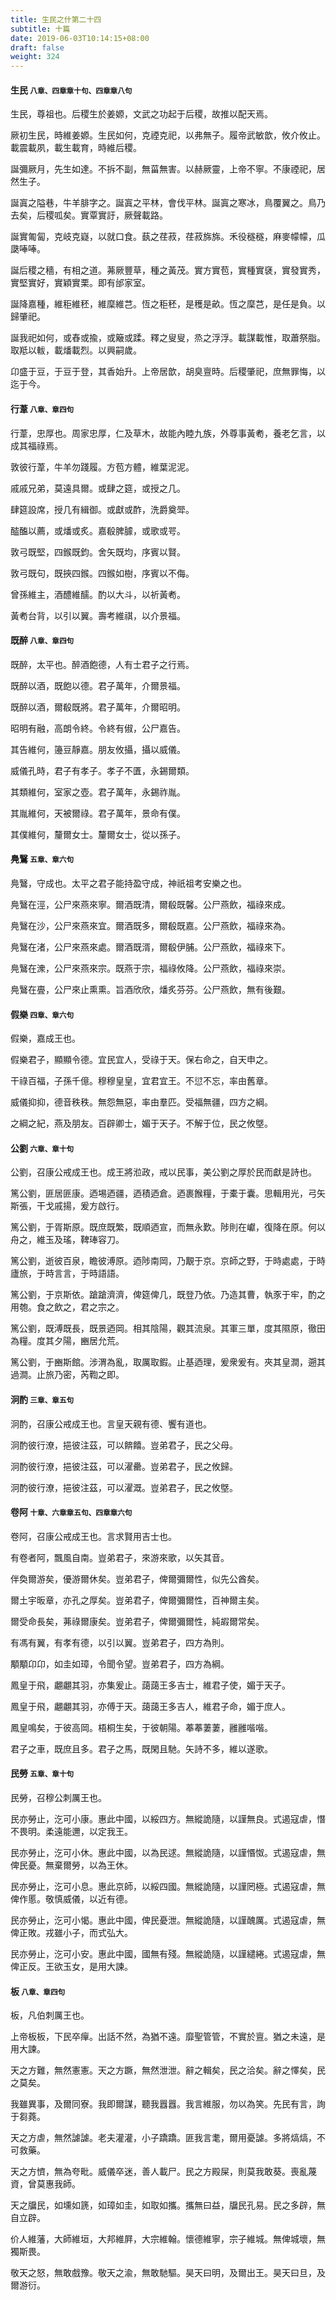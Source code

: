 ```yaml
---
title: 生民之什第二十四
subtitle: 十篇
date: 2019-06-03T10:14:15+08:00
draft: false
weight: 324
---
```



<h4 id="24.1">生民 <small>八章、四章章十句、四章章八句</small></h4>

<div class="alert alert-dark" role="alert">
  生民，尊祖也。后稷生於姜嫄，文武之功起于后稷，故推以配天焉。
</div>

<p id="24.1.1">厥初生民，時維姜嫄。生民如何，克禋克祀，以弗無子。履帝武敏歆，攸介攸止。載震載夙，載生載育，時維后稷。</p>
<p id="24.1.2">誕彌厥月，先生如達。不拆不副，無菑無害。以赫厥靈，上帝不寧。不康禋祀，居然生子。</p>
<p id="24.1.3">誕寘之隘巷，牛羊腓字之。誕寘之平林，會伐平林。誕寘之寒冰，鳥覆翼之。鳥乃去矣，后稷呱矣。實覃實訏，厥聲載路。</p>
<p id="24.1.4">誕實匍匐，克岐克嶷，以就口食。蓺之荏菽，荏菽旆旆。禾役穟穟，麻麥幪幪，瓜瓞唪唪。</p>
<p id="24.1.5">誕后稷之穡，有相之道。茀厥豐草，種之黃茂。實方實苞，實種實褎，實發實秀，實堅實好，實穎實栗。即有邰家室。</p>
<p id="24.1.6">誕降嘉種，維秬維秠，維穈維芑。恆之秬秠，是穫是畝。恆之穈芑，是任是負。以歸肇祀。</p>
<p id="24.1.7">誕我祀如何，或舂或揄，或簸或蹂。釋之叟叟，烝之浮浮。載謀載惟，取蕭祭脂。取羝以軷，載燔載烈。以興嗣歲。</p>
<p id="24.1.8">卬盛于豆，于豆于登，其香始升。上帝居歆，胡臭亶時。后稷肇祀，庶無罪悔，以迄于今。</p>


<h4 id="24.2">行葦 <small>八章、章四句</small></h4>

<div class="alert alert-dark" role="alert">
  行葦，忠厚也。周家忠厚，仁及草木，故能內睦九族，外尊事黃耇，養老乞言，以成其福祿焉。
</div>

<p id="24.2.1">敦彼行葦，牛羊勿踐履。方苞方體，維葉泥泥。</p>
<p id="24.2.2">戚戚兄弟，莫遠具爾。或肆之筵，或授之几。</p>
<p id="24.2.3">肆筵設席，授几有緝御。或獻或酢，洗爵奠斝。</p>
<p id="24.2.4">醓醢以薦，或燔或炙。嘉殽脾臄，或歌或咢。</p>
<p id="24.2.5">敦弓既堅，四鍭既鈞。舍矢既均，序賓以賢。</p>
<p id="24.2.6">敦弓既句，既挾四鍭。四鍭如樹，序賓以不侮。</p>
<p id="24.2.7">曾孫維主，酒醴維醹。酌以大斗，以祈黃耇。</p>
<p id="24.2.8">黃耇台背，以引以翼。壽考維祺，以介景福。</p>


<h4 id="24.3">既醉 <small>八章、章四句</small></h4>

<div class="alert alert-dark" role="alert">
  既醉，太平也。醉酒飽德，人有士君子之行焉。
</div>

<p id="24.3.1">既醉以酒，既飽以德。君子萬年，介爾景福。</p>
<p id="24.3.2">既醉以酒，爾殽既將。君子萬年，介爾昭明。</p>
<p id="24.3.3">昭明有融，高朗令終。令終有俶，公尸嘉告。</p>
<p id="24.3.4">其告維何，籩豆靜嘉。朋友攸攝，攝以威儀。</p>
<p id="24.3.5">威儀孔時，君子有孝子。孝子不匱，永錫爾類。</p>
<p id="24.3.6">其類維何，室家之壺。君子萬年，永錫祚胤。</p>
<p id="24.3.7">其胤維何，天被爾祿。君子萬年，景命有僕。</p>
<p id="24.3.8">其僕維何，釐爾女士。釐爾女士，從以孫子。</p>


<h4 id="24.4">鳧鷖 <small>五章、章六句</small></h4>

<div class="alert alert-dark" role="alert">
  鳧鷖，守成也。太平之君子能持盈守成，神祇祖考安樂之也。
</div>

<p id="24.4.1">鳧鷖在涇，公尸來燕來寧。爾酒既清，爾殽既馨。公尸燕飲，福祿來成。</p>
<p id="24.4.2">鳧鷖在沙，公尸來燕來宜。爾酒既多，爾殽既嘉。公尸燕飲，福祿來為。</p>
<p id="24.4.3">鳧鷖在渚，公尸來燕來處。爾酒既湑，爾殽伊脯。公尸燕飲，福祿來下。</p>
<p id="24.4.4">鳧鷖在潨，公尸來燕來宗。既燕于宗，福祿攸降。公尸燕飲，福祿來崇。</p>
<p id="24.4.5">鳧鷖在亹，公尸來止熏熏。旨酒欣欣，燔炙芬芬。公尸燕飲，無有後艱。</p>


<h4 id="24.5">假樂 <small>四章、章六句</small></h4>

<div class="alert alert-dark" role="alert">
  假樂，嘉成王也。
</div>

<p id="24.5.1">假樂君子，顯顯令德。宜民宜人，受祿于天。保右命之，自天申之。</p>
<p id="24.5.2">干祿百福，子孫千億。穆穆皇皇，宜君宜王。不愆不忘，率由舊章。</p>
<p id="24.5.3">威儀抑抑，德音秩秩。無怨無惡，率由羣匹。受福無疆，四方之綱。</p>
<p id="24.5.4">之綱之紀，燕及朋友。百辟卿士，媚于天子。不解于位，民之攸墍。</p>


<h4 id="24.6">公劉 <small>六章、章十句</small></h4>

<div class="alert alert-dark" role="alert">
  公劉，召康公戒成王也。成王將涖政，戒以民事，美公劉之厚於民而獻是詩也。
</div>

<p id="24.6.1">篤公劉，匪居匪康。迺埸迺疆，迺積迺倉。迺裹餱糧，于橐于囊。思輯用光，弓矢斯張，干戈戚揚，爰方啟行。</p>
<p id="24.6.2">篤公劉，于胥斯原。既庶既繁，既順迺宣，而無永歎。陟則在巘，復降在原。何以舟之，維玉及瑤，鞞琫容刀。</p>
<p id="24.6.3">篤公劉，逝彼百泉，瞻彼溥原。迺陟南岡，乃覯于京。京師之野，于時處處，于時廬旅，于時言言，于時語語。</p>
<p id="24.6.4">篤公劉，于京斯依。蹌蹌濟濟，俾筵俾几，既登乃依。乃造其曹，執豕于牢，酌之用匏。食之飲之，君之宗之。</p>
<p id="24.6.5">篤公劉，既溥既長，既景迺岡。相其陰陽，觀其流泉。其軍三單，度其隰原，徹田為糧。度其夕陽，豳居允荒。</p>
<p id="24.6.6">篤公劉，于豳斯館。涉渭為亂，取厲取鍜。止基迺理，爰衆爰有。夾其皇澗，遡其過澗。止旅乃密，芮鞫之即。</p>


<h4 id="24.7">泂酌 <small>三章、章五句</small></h4>

<div class="alert alert-dark" role="alert">
  泂酌，召康公戒成王也。言皇天親有德、饗有道也。
</div>

<p id="24.7.1">泂酌彼行潦，挹彼注茲，可以餴饎。豈弟君子，民之父母。</p>
<p id="24.7.2">泂酌彼行潦，挹彼注茲，可以濯罍。豈弟君子，民之攸歸。</p>
<p id="24.7.3">泂酌彼行潦，挹彼注茲，可以濯溉。豈弟君子，民之攸墍。</p>


<h4 id="24.8">卷阿 <small>十章、六章章五句、四章章六句</small></h4>

<div class="alert alert-dark" role="alert">
  卷阿，召康公戒成王也。言求賢用吉士也。
</div>

<p id="24.8.1">有卷者阿，飄風自南。豈弟君子，來游來歌，以矢其音。</p>
<p id="24.8.2">伴奐爾游矣，優游爾休矣。豈弟君子，俾爾彌爾性，似先公酋矣。</p>
<p id="24.8.3">爾土宇昄章，亦孔之厚矣。豈弟君子，俾爾彌爾性，百神爾主矣。</p>
<p id="24.8.4">爾受命長矣，茀祿爾康矣。豈弟君子，俾爾彌爾性，純嘏爾常矣。</p>
<p id="24.8.5">有馮有翼，有孝有德，以引以翼。豈弟君子，四方為則。</p>
<p id="24.8.6">顒顒卬卬，如圭如璋，令聞令望。豈弟君子，四方為綱。</p>
<p id="24.8.7">鳳皇于飛，翽翽其羽，亦集爰止。藹藹王多吉士，維君子使，媚于天子。</p>
<p id="24.8.8">鳳皇于飛，翽翽其羽，亦傅于天。藹藹王多吉人，維君子命，媚于庶人。</p>
<p id="24.8.9">鳳皇鳴矣，于彼高岡。梧桐生矣，于彼朝陽。菶菶萋萋，雝雝喈喈。</p>
<p id="24.8.10">君子之車，既庶且多。君子之馬，既閑且馳。矢詩不多，維以遂歌。</p>


<h4 id="24.9">民勞 <small>五章、章十句</small></h4>

<div class="alert alert-dark" role="alert">
  民勞，召穆公刺厲王也。
</div>

<p id="24.9.1">民亦勞止，汔可小康。惠此中國，以綏四方。無縱詭隨，以謹無良。式遏寇虐，憯不畏明。柔遠能邇，以定我王。</p>
<p id="24.9.2">民亦勞止，汔可小休。惠此中國，以為民逑。無縱詭隨，以謹惽怓。式遏寇虐，無俾民憂。無棄爾勞，以為王休。</p>
<p id="24.9.3">民亦勞止，汔可小息。惠此京師，以綏四國。無縱詭隨，以謹罔極。式遏寇虐，無俾作慝。敬慎威儀，以近有德。</p>
<p id="24.9.4">民亦勞止，汔可小愒。惠此中國，俾民憂泄。無縱詭隨，以謹醜厲。式遏寇虐，無俾正敗。戎雖小子，而式弘大。</p>
<p id="24.9.5">民亦勞止，汔可小安。惠此中國，國無有殘。無縱詭隨，以謹繾綣。式遏寇虐，無俾正反。王欲玉女，是用大諫。</p>


<h4 id="24.10">板 <small>八章、章四句</small></h4>

<div class="alert alert-dark" role="alert">
  板，凡伯刺厲王也。
</div>

<p id="24.10.1">上帝板板，下民卒癉。出話不然，為猶不遠。靡聖管管，不實於亶。猶之未遠，是用大諫。</p>
<p id="24.10.2">天之方難，無然憲憲。天之方蹶，無然泄泄。辭之輯矣，民之洽矣。辭之懌矣，民之莫矣。</p>
<p id="24.10.3">我雖異事，及爾同寮。我即爾謀，聽我囂囂。我言維服，勿以為笑。先民有言，詢于芻蕘。</p>
<p id="24.10.4">天之方虐，無然謔謔。老夫灌灌，小子蹻蹻。匪我言耄，爾用憂謔。多將熇熇，不可救藥。</p>
<p id="24.10.5">天之方懠，無為夸毗。威儀卒迷，善人載尸。民之方殿屎，則莫我敢葵。喪亂蔑資，曾莫惠我師。</p>
<p id="24.10.6">天之牖民，如壎如篪，如璋如圭，如取如攜。攜無曰益，牖民孔易。民之多辟，無自立辟。</p>
<p id="24.10.7">价人維藩，大師維垣，大邦維屛，大宗維翰。懷德維寧，宗子維城。無俾城壞，無獨斯畏。</p>
<p id="24.10.8">敬天之怒，無敢戲豫。敬天之渝，無敢馳驅。昊天曰明，及爾出王。昊天曰旦，及爾游衍。</p>
